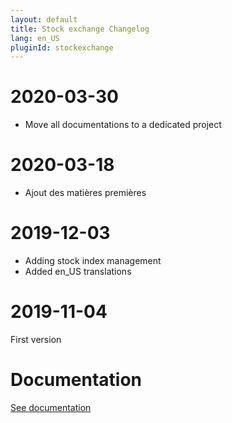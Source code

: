 ```yaml
---
layout: default
title: Stock exchange Changelog
lang: en_US
pluginId: stockexchange
---
```


# 2020-03-30

- Move all documentations to a dedicated project

# 2020-03-18

- Ajout des matières premières

# 2019-12-03

- Adding stock index management
- Added en_US translations

# 2019-11-04

First version

# Documentation

[See documentation]({{site.baseurl}}/{{page.pluginId}})
